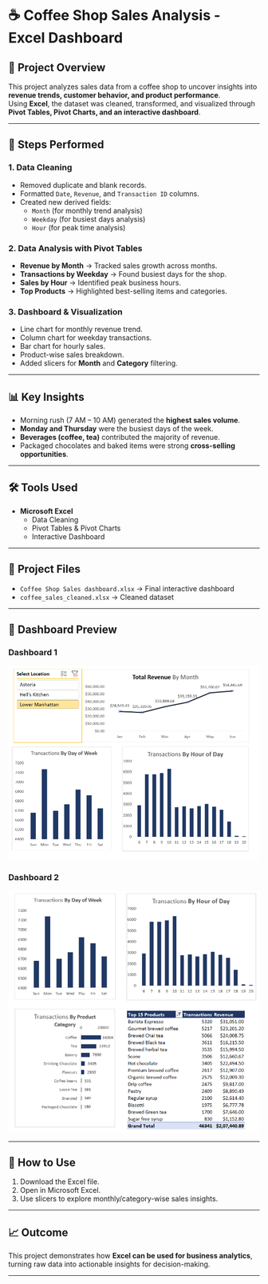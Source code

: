 # ☕ Coffee Shop Sales Analysis - Excel Dashboard

## 📌 Project Overview
This project analyzes sales data from a coffee shop to uncover insights into **revenue trends, customer behavior, and product performance**.  
Using **Excel**, the dataset was cleaned, transformed, and visualized through **Pivot Tables, Pivot Charts, and an interactive dashboard**.

---

## 🔧 Steps Performed

### 1. Data Cleaning
- Removed duplicate and blank records.  
- Formatted `Date`, `Revenue`, and `Transaction ID` columns.  
- Created new derived fields:  
  - `Month` (for monthly trend analysis)  
  - `Weekday` (for busiest days analysis)  
  - `Hour` (for peak time analysis)  

### 2. Data Analysis with Pivot Tables
- **Revenue by Month** → Tracked sales growth across months.  
- **Transactions by Weekday** → Found busiest days for the shop.  
- **Sales by Hour** → Identified peak business hours.  
- **Top Products** → Highlighted best-selling items and categories.  

### 3. Dashboard & Visualization
- Line chart for monthly revenue trend.  
- Column chart for weekday transactions.  
- Bar chart for hourly sales.  
- Product-wise sales breakdown.  
- Added slicers for **Month** and **Category** filtering.  

---

## 📊 Key Insights
- Morning rush (7 AM – 10 AM) generated the **highest sales volume**.  
- **Monday and Thursday** were the busiest days of the week.  
- **Beverages (coffee, tea)** contributed the majority of revenue.  
- Packaged chocolates and baked items were strong **cross-selling opportunities**.  

---

## 🛠 Tools Used
- **Microsoft Excel**  
  - Data Cleaning  
  - Pivot Tables & Pivot Charts  
  - Interactive Dashboard  

---

## 📂 Project Files
- `Coffee Shop Sales dashboard.xlsx` → Final interactive dashboard  
- `coffee_sales_cleaned.xlsx` → Cleaned dataset   

---

## 📸 Dashboard Preview

### Dashboard 1
![Coffee Shop Dashboard](Screenshots/dashboard1%20(1).png)

### Dashboard 2
![Coffee Shop Dashboard](Screenshots/dashboard2.png)


---

## 🚀 How to Use
1. Download the Excel file.  
2. Open in Microsoft Excel.  
3. Use slicers to explore monthly/category-wise sales insights.  

---

## 📈 Outcome
This project demonstrates how **Excel can be used for business analytics**, turning raw data into actionable insights for decision-making.

---
